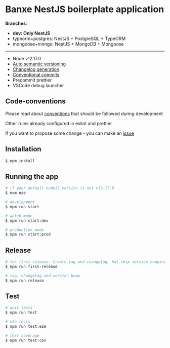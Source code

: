 # Banxe NestJS boilerplate application

**Branches**:
- **dev: Only NestJS**
- typeorm+postgres: NestJS + PostgreSQL + TypeORM
- mongoose+mongo: NestJS + MongoDB + Mongoose
---
* Node v12.17.0
* [Auto semantic versioning](https://semver.org/)
* [Changelog generation](https://github.com/conventional-changelog/standard-version)
* [Conventional commits](https://www.conventionalcommits.org/en/v1.0.0-beta.3/)
* Precommit prettier
* VSCode debug launcher

## Code-conventions

Please read about [conventions](https://gitlab.i-link.pro/banxe/banxe-boilerplate/-/wikis/Conventions) that should be followed during development

Other rules already configured in eslint and prettier

If you want to propose some change - you can make an [issue](https://gitlab.i-link.pro/banxe/banxe-boilerplate/-/issues/new?issue%5Bassignee_id%5D=&issue%5Bmilestone_id%5D=)

## Installation

```bash
$ npm install
```

## Running the app

```bash
# if your default nodeJS version is not v12.17.0
$ nvm use 

# development
$ npm run start

# watch mode
$ npm run start:dev

# production mode
$ npm run start:prod
```

## Release

```bash
# for first release. Create tag and changelog, but skip version bumping
$ npm run first-release

# tag, changelog and version bump
$ npm run release
```

## Test

```bash
# unit tests
$ npm run test

# e2e tests
$ npm run test:e2e

# test coverage
$ npm run test:cov
```
